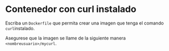 # Contenedor con curl instalado

Escriba un `Dockerfile` que permita crear una imagen que tenga el comando `curl`instalado. 

Asegurese que la imagen se llame de la siguiente manera `<nombreusuario>/mycurl`.
